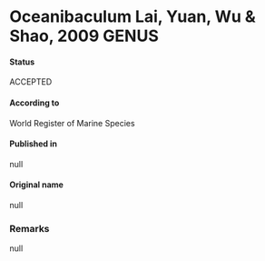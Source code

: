 Oceanibaculum Lai, Yuan, Wu & Shao, 2009 GENUS
=======

#### Status
ACCEPTED

#### According to
World Register of Marine Species

#### Published in
null

#### Original name
null

### Remarks
null